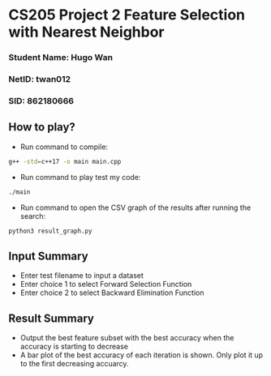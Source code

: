 # CS205 Project 2 Feature Selection with Nearest Neighbor
### Student Name: Hugo Wan
### NetID: twan012
### SID: 862180666

## How to play?
* Run command to compile: 
```bash
g++ -std=c++17 -o main main.cpp 
```
* Run command to play test my code: 
```bash
./main
```
* Run command to open the CSV graph of the results after running the search: 
```bash
python3 result_graph.py
```

## Input Summary
* Enter test filename to input a dataset
* Enter choice 1 to select Forward Selection Function
* Enter choice 2 to select Backward Elimination Function

## Result Summary
* Output the best feature subset with the best accuracy when the accuracy is starting to decrease
* A bar plot of the best accuracy of each iteration is shown. Only plot it up to the first decreasing accuarcy.